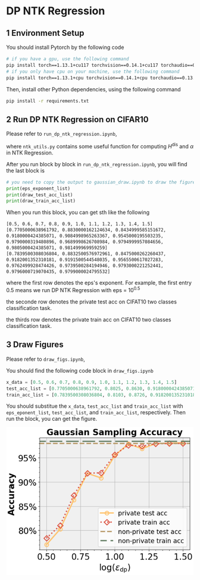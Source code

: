 # DP NTK Regression

## 1 Environment Setup

You should install Pytorch by the following code
``` bash
# if you have a gpu, use the following command
pip install torch==1.13.1+cu117 torchvision==0.14.1+cu117 torchaudio==0.13.1 --extra-index-url https://download.pytorch.org/whl/cu117
# if you only have cpu on your machine, use the following command
pip install torch==1.13.1+cpu torchvision==0.14.1+cpu torchaudio==0.13.1 --extra-index-url https://download.pytorch.org/whl/cpu
```

Then, install other Python dependencies, using the following command
``` bash
pip install -r requirements.txt
```

## 2 Run DP NTK Regression on CIFAR10
Please refer to `run_dp_ntk_regression.ipynb`, 

where `ntk_utils.py` contains some useful function for computing $H^{\mathrm{dis}}$ and $\alpha$ in NTK Regression. 

After you run block by block in `run_dp_ntk_regression.ipynb`, you will find the last block is 
``` python
# you need to copy the output to gaussian_draw.ipynb to draw the figures.
print(eps_exponent_list)
print(draw_test_acc_list)
print(draw_train_acc_list)
```

When you run this block, you can get sth like the following
```
[0.5, 0.6, 0.7, 0.8, 0.9, 1.0, 1.1, 1.2, 1.3, 1.4, 1.5]
[0.7705000638961792, 0.8830000162124634, 0.8434999585151672, 0.9180000424385071, 0.9084998965263367, 0.9545000195503235, 0.9790000319480896, 0.9689998626708984, 0.9794999957084656, 0.9805000424385071, 0.981499969959259]
[0.7839500308036804, 0.8832500576972961, 0.8475000262260437, 0.9182001352310181, 0.9191500544548035, 0.9565500617027283, 0.9762499928474426, 0.9739500284194946, 0.9793000221252441, 0.9796000719070435, 0.9799000024795532]
```

where the first row denotes the eps's exponent. For example, the first entry 0.5 means we run DP NTK Regression with eps = $10^{0.5}$

the seconde row denotes the private test acc on CIFAT10 two classes classification task. 

the thirds row denotes the private train acc on CIFAT10 two classes classification task. 

## 3 Draw Figures

Please refer to `draw_figs.ipynb`, 

You should find the following code block in `draw_figs.ipynb`
``` python
x_data = [0.5, 0.6, 0.7, 0.8, 0.9, 1.0, 1.1, 1.2, 1.3, 1.4, 1.5]
test_acc_list = [0.7705000638961792, 0.8025, 0.8630, 0.9180000424385071, 0.9084998965263367, 0.9545000195503235, 0.9790000319480896, 0.9689998626708984, 0.9794999957084656, 0.9805000424385071, 0.981499969959259]
train_acc_list = [0.7839500308036804, 0.8103, 0.8726, 0.9182001352310181, 0.9191500544548035, 0.9565500617027283, 0.9762499928474426, 0.9739500284194946, 0.9793000221252441, 0.9796000719070435, 0.9799000024795532]

```

You should substitue the `x_data`, `test_acc_list` and `train_acc_list` with `eps_eponent_list`, `test_acc_list`, and `train_acc_list`, respectively. Then run the block, you can get the figure.

<!-- <div align=center>

![gaussian mechanism accuracy](ntk_figs/gaussian_mechanism_accuracy.png)

<\div> -->

<div align=center><img src="ntk_figs/gaussian_mechanism_accuracy.png"></div>


<!-- ![](ntk_figs/gaussian_mechanism_accuracy.png) -->


